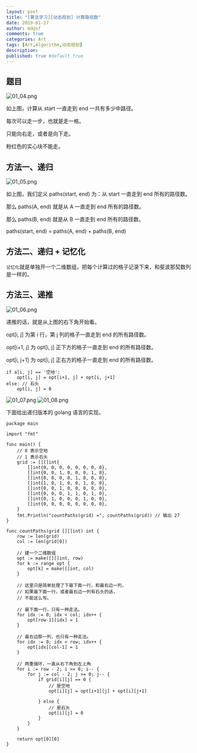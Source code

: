 ```yaml
---
layout: post
title: "[算法学习][动态规划] 计算路径数"
date: 2019-01-27
author: mdgsf
comments: true
categories: Art
tags: [Art,Algorithm,动态规划]
description:
published: true #default true
---
```


## 题目

<img src="{{ site.url }}/images/2019/01/01_04.png" alt="01_04.png" />

如上图，计算从 start 一直走到 end 一共有多少中路径。

每次可以走一步，也就是走一格。

只能向右走，或者是向下走。

粉红色的实心块不能走。

## 方法一、递归

<img src="{{ site.url }}/images/2019/01/01_05.png" alt="01_05.png" />

如上图，我们定义 paths(start, end) 为：从 start 一直走到 end 所有的路径数。

那么 paths(A, end) 就是从 A 一直走到 end 所有的路径数。

那么 paths(B, end) 就是从 B 一直走到 end 所有的路径数。

paths(start, end) = paths(A, end) + paths(B, end)

## 方法二、递归 + 记忆化

`记忆化`就是单独开一个二维数组，把每个计算过的格子记录下来，和斐波那契数列是一样的。

## 方法三、递推

<img src="{{ site.url }}/images/2019/01/01_06.png" alt="01_06.png" />

递推的话，就是从上图的右下角开始看。

opt[i, j] 为第 i 行，第 j 列的格子一直走到 end 的所有路径数。

opt[i+1, j] 为 opt[i, j] 正下方的格子一直走到 end 的所有路径数。

opt[i, j+1] 为 opt[i, j] 正右方的格子一直走到 end 的所有路径数。

```
if a[i, j] == '空地':
    opt[i, j] = opt[i+1, j] + opt[i, j+1]
else: // 石头
    opt[i, j] = 0
```

<img src="{{ site.url }}/images/2019/01/01_07.png" alt="01_07.png" />

<img src="{{ site.url }}/images/2019/01/01_08.png" alt="01_08.png" />

下面给出递归版本的 golang 语言的实现。

```golang
package main

import "fmt"

func main() {
    // 0 表示空地
    // 1 表示石头
    grid := [][]int{
        []int{0, 0, 0, 0, 0, 0, 0, 0},
        []int{0, 0, 1, 0, 0, 0, 1, 0},
        []int{0, 0, 0, 0, 1, 0, 0, 0},
        []int{1, 0, 1, 0, 0, 1, 0, 0},
        []int{0, 0, 1, 0, 0, 0, 0, 0},
        []int{0, 0, 0, 1, 1, 0, 1, 0},
        []int{0, 1, 0, 0, 0, 1, 0, 0},
        []int{0, 0, 0, 0, 0, 0, 0, 0},
    }
    fmt.Println("countPaths(grid) =", countPaths(grid)) // 输出 27
}

func countPaths(grid [][]int) int {
    row := len(grid)
    col := len(grid[0])

    // 建一个二维数组
    opt := make([][]int, row)
    for k := range opt {
        opt[k] = make([]int, col)
    }

    // 这里只是简单处理了下最下面一行，和最右边一列，
    // 如果最下面一行，或者最右边一列有石头的话，
    // 不能这么写。

    // 最下面一行，只有一种走法。
    for idx := 0; idx < col; idx++ {
        opt[row-1][idx] = 1
    }

    // 最右边那一列，也只有一种走法。
    for idx := 0; idx < row; idx++ {
        opt[idx][col-1] = 1
    }

    // 两重循环，一直从右下角到左上角
    for i := row - 2; i >= 0; i-- {
        for j := col - 2; j >= 0; j-- {
            if grid[i][j] == 0 {
                // 是空地
                opt[i][j] = opt[i+1][j] + opt[i][j+1]

            } else {
                // 是石头
                opt[i][j] = 0
            }
        }
    }

    return opt[0][0]
}
```